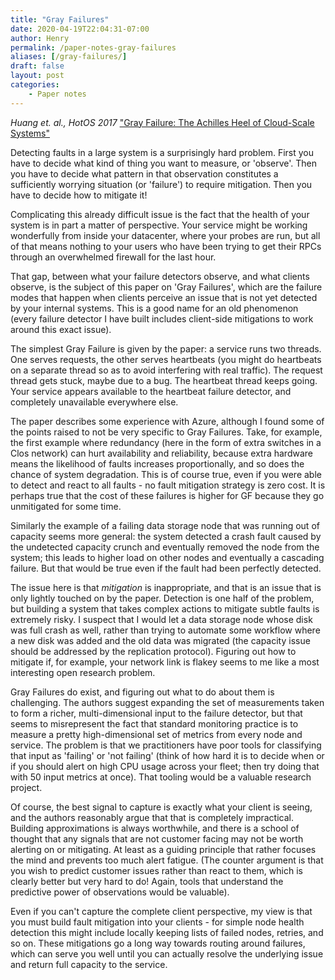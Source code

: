 ```yaml
---
title: "Gray Failures"
date: 2020-04-19T22:04:31-07:00
author: Henry
permalink: /paper-notes-gray-failures
aliases: [/gray-failures/]
draft: false
layout: post
categories:
    - Paper notes
---
```

_Huang et. al., HotOS 2017_ ["Gray Failure: The Achilles Heel of Cloud-Scale Systems"](https://www.microsoft.com/en-us/research/wp-content/uploads/2017/06/paper-1.pdf)

Detecting faults in a large system is a surprisingly hard problem. First you have to decide what kind of thing you want to measure, or 'observe'. Then you have to decide what pattern in that observation constitutes a sufficiently worrying situation (or 'failure') to require mitigation. Then you have to decide how to mitigate it!

Complicating this already difficult issue is the fact that the health of your system is in part a matter of perspective. Your service might be working wonderfully from inside your datacenter, where your probes are run, but all of that means nothing to your users who have been trying to get their RPCs through an overwhelmed firewall for the last hour.

That gap, between what your failure detectors observe, and what clients observe, is the subject of this paper on 'Gray Failures', which are the failure modes that happen when clients perceive an issue that is not yet detected by your internal systems. This is a good name for an old phenomenon (every failure detector I have built includes client-side mitigations to work around this exact issue).

<!--more-->

The simplest Gray Failure is given by the paper: a service runs two threads. One serves requests, the other serves heartbeats (you might do heartbeats on a separate thread so as to avoid interfering with real traffic). The request thread gets stuck, maybe due to a bug. The heartbeat thread keeps going. Your service appears available to the heartbeat failure detector, and completely unavailable everywhere else.

The paper describes some experience with Azure, although I found some of the points raised to not be very specific to Gray Failures. Take, for example, the first example where redundancy (here in the form of extra switches in a Clos network) can hurt availability and reliability, because extra hardware means the likelihood of faults increases proportionally, and so does the chance of system degradation. This is of course true, even if you were able to detect and react to all faults - no fault mitigation strategy is zero cost. It is perhaps true that the cost of these failures is higher for GF because they go unmitigated for some time.

Similarly the example of a failing data storage node that was running out of capacity seems more general: the system detected a crash fault caused by the undetected capacity crunch and eventually removed the node from the system; this leads to higher load on other nodes and eventually a cascading failure. But that would be true even if the fault had been perfectly detected.

The issue here is that *mitigation* is inappropriate, and that is an issue that is only lightly touched on by the paper. Detection is one half of the problem, but building a system that takes complex actions to mitigate subtle faults is extremely risky. I suspect that I would let a data storage node whose disk was full crash as well, rather than trying to automate some workflow where a new disk was added and the old data was migrated (the capacity issue should be addressed by the replication protocol). Figuring out how to mitigate if, for example, your network link is flakey seems to me like a most interesting open research problem.

Gray Failures do exist, and figuring out what to do about them is challenging. The authors suggest expanding the set of measurements taken to form a richer, multi-dimensional input to the failure detector, but that seems to misrepresent the fact that standard monitoring practice is to measure a pretty high-dimensional set of metrics from every node and service. The problem is that we practitioners have poor tools for classifying that input as 'failing' or 'not failing' (think of how hard it is to decide when or if you should alert on high CPU usage across your fleet; then try doing that with 50 input metrics at once). That tooling would be a valuable research project.

Of course, the best signal to capture is exactly what your client is seeing, and the authors reasonably argue that that is completely impractical. Building approximations is always worthwhile, and there is a school of thought that any signals that are not customer facing may not be worth alerting on or mitigating. At least as a guiding principle that rather focuses the mind and prevents too much alert fatigue. (The counter argument is that you wish to predict customer issues rather than react to them, which is clearly better but very hard to do! Again, tools that understand the predictive power of observations would be valuable).

Even if you can't capture the complete client perspective, my view is that you must build fault mitigation into your clients - for simple node health detection this might include locally keeping lists of failed nodes, retries, and so on. These mitigations go a long way towards routing around failures, which can serve you well until you can actually resolve the underlying issue and return full capacity to the service.
